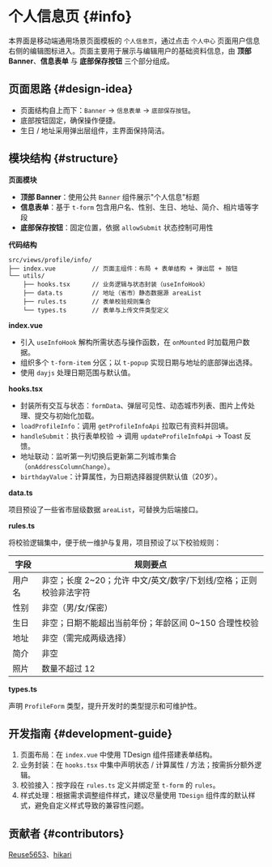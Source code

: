 # 个人信息页 {#info}

本界面是移动端通用场景页面模板的 `个人信息页`，通过点击 `个人中心` 页面用户信息右侧的编辑图标进入。页面主要用于展示与编辑用户的基础资料信息，由 **顶部 Banner**、**信息表单** 与 **底部保存按钮** 三个部分组成。

## 页面思路 {#design-idea}

- 页面结构自上而下：`Banner` → `信息表单` → `底部保存按钮`。
- 底部按钮固定，确保操作便捷。
- 生日 / 地址采用弹出层组件，主界面保持简洁。

## 模块结构 {#structure}

**页面模块**

- **顶部 Banner**：使用公共 `Banner` 组件展示"个人信息"标题
- **信息表单**：基于 `t-form` 包含用户名、性别、生日、地址、简介、相片墙等字段
- **底部保存按钮**：固定位置，依据 `allowSubmit` 状态控制可用性

**代码结构**

```
src/views/profile/info/
├── index.vue          // 页面主组件：布局 + 表单结构 + 弹出层 + 按钮
└── utils/
    ├── hooks.tsx      // 业务逻辑与状态封装（useInfoHook）
    ├── data.ts        // 地址（省市）静态数据源 areaList
    ├── rules.ts       // 表单校验规则集合
    └── types.ts       // 表单与上传文件类型定义
```

**index.vue**

- 引入 `useInfoHook` 解构所需状态与操作函数，在 `onMounted` 时加载用户数据。
- 组织多个 `t-form-item` 分区；以 `t-popup` 实现日期与地址的底部弹出选择。
- 使用 `dayjs` 处理日期范围与默认值。

**hooks.tsx**

- 封装所有交互与状态：`formData`、弹层可见性、动态城市列表、图片上传处理、提交与初始化加载。
- `loadProfileInfo`：调用 `getProfileInfoApi` 拉取已有资料并回填。
- `handleSubmit`：执行表单校验 -> 调用 `updateProfileInfoApi` -> Toast 反馈。
- 地址联动：监听第一列切换后更新第二列城市集合（`onAddressColumnChange`）。
- `birthdayValue`：计算属性，为日期选择器提供默认值（20岁）。

**data.ts**

项目预设了一些省市层级数据 `areaList`，可替换为后端接口。

**rules.ts**

将校验逻辑集中，便于统一维护与复用，项目预设了以下校验规则：

| 字段 | 规则要点 |
| ---- | -------- |
| 用户名 | 非空；长度 2~20；允许 中文/英文/数字/下划线/空格；正则校验非法字符 |
| 性别 | 非空（男/女/保密）|
| 生日 | 非空；日期不能超出当前年份；年龄区间 0~150 合理性校验 |
| 地址 | 非空（需完成两级选择）|
| 简介 | 非空 |
| 照片 | 数量不超过 12 |

**types.ts**

声明 `ProfileForm` 类型，提升开发时的类型提示和可维护性。

## 开发指南 {#development-guide}

1. 页面布局：在 `index.vue` 中使用 TDesign 组件搭建表单结构。
2. 业务封装：在 `hooks.tsx` 中集中声明状态 / 计算属性 / 方法；按需拆分额外逻辑。
3. 校验接入：按字段在 `rules.ts` 定义并绑定至 `t-form` 的 `rules`。
4. 样式处理：根据需求调整组件样式，建议尽量使用 `TDesign` 组件库的默认样式，避免自定义样式导致的兼容性问题。

## 贡献者 {#contributors}

[Reuse5653](https://github.com/Reuse5653)、[hikari](https://github.com/liuyax0818)
